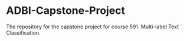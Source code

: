 # ADBI-Capstone-Project
The repository for the capstone project for course 591. Multi-label Text Classification.

